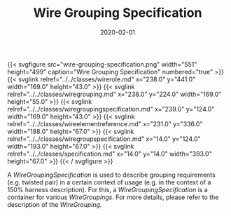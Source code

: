 ﻿---
title: Wire Grouping Specification
toc: false
type: specs
layout: diagram
date: "2020-02-01"
draft: false
specification: VEC
version: 1.2.0
documentType: "Recommendation"
elementType: Diagram
classes:
  - WireRole
  - WireGrouping
  - WireGroupingSpecification
  - WireElementReference
  - WireGroupSpecification
  - Specification
menu:
  VEC-1.2.0:    
    parent: connectivity
    identifier: connectivity/wire-grouping-specification
    weight: 1009007 

# Prev/next pager order (if `docs_section_pager` enabled in `params.toml`)
weight: 1009007
---
{{< svgfigure src="wire-grouping-specification.png" width="551" height="499" caption="Wire Grouping Specification" numbered="true" >}}
  {{< svglink relref="../../classes/wirerole.md" x="238.0" y="441.0" width="169.0" height="43.0" >}}
  {{< svglink relref="../../classes/wiregrouping.md" x="238.0" y="224.0" width="169.0" height="55.0" >}}
  {{< svglink relref="../../classes/wiregroupingspecification.md" x="239.0" y="124.0" width="169.0" height="43.0" >}}
  {{< svglink relref="../../classes/wireelementreference.md" x="231.0" y="336.0" width="188.0" height="67.0" >}}
  {{< svglink relref="../../classes/wiregroupspecification.md" x="14.0" y="124.0" width="193.0" height="67.0" >}}
  {{< svglink relref="../../classes/specification.md" x="14.0" y="14.0" width="393.0" height="67.0" >}}
{{< / svgfigure >}}
<p> A <i>WireGroupingSpecification</i> is used to describe grouping requirements (e.g. twisted pair) in a certain context of usage (e.g. in the context of a 150% harness description). For this, a <i>WireGroupingSpecification</i> is a container for various <i>WireGroupings</i>. For more details, please refer to the description of the <i>WireGrouping.</i>      </p>